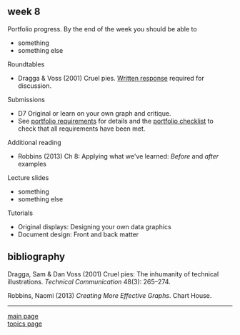 
week 8
------

Portfolio progress. By the end of the week you should be able to

-   something
-   something else

Roundtables

-   Dragga & Voss (2001) Cruel pies. [Written response](read-01_reading-response-form.pdf) required for discussion.

Submissions

-   D7 Original or learn on your own graph and critique.
-   See [portfolio requirements](folio-01_portfolio-requirements.md) for details and the [portfolio checklist](folio-02_portfolio-checklist.pdf) to check that all requirements have been met.

Additional reading

-   Robbins (2013) Ch 8: Applying what we've learned: *Before* and *after* examples

Lecture slides

-   something
-   something else

Tutorials

-   Original displays: Designing your own data graphics
-   Document design: Front and back matter

bibliography
------------

Dragga, Sam & Dan Voss (2001) Cruel pies: The inhumanity of technical illustrations. *Technical Communication* 48(3): 265–274.

Robbins, Naomi (2013) *Creating More Effective Graphs*. Chart House.

------------------------------------------------------------------------

[main page](../README.md)<br> [topics page](../README-by-topic.md)
